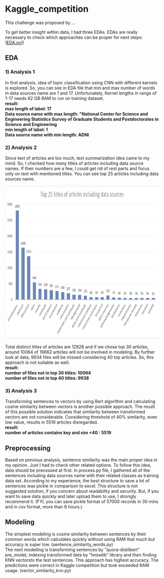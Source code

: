 # Kaggle_competition

This challenge was proposed by ...

To get better insight within data, I had three EDAs. EDAs are really necessary to check which approaches can be proper for next steps: ([EDA.py!]())  
## EDA  
### 1) Analysis 1  
In first analysis, idea of topic classification using CNN with different kernels is explored. So, you can see in EDA file that min and max number of words in data sources name are 1 and 17. Unfortunately, Kernel lengths in range of 1-17 needs 62 GB RAM to run on training dataset.  
**result:  
max length of label: 17  
Data source name with max length: "National Center for Science and Engineering Statistics Survey of Graduate Students and Postdoctorates in Science and Engineering  
min length of label: 1  
Data source name with min length: ADNI**  

### 2) Analysis 2  
Since text of articles are too much, text summarization idea came to my mind. So, I checked how many titles of articles including data source names. If their numbers are a few, I could get rid of rest parts and focus only on text with mentioned titles. You can see top 25 articles including data sources name. 

<img src="image/EDA2.png" width="900" height="500">  

Total distinct titles of articles are 12828 and if we chose top 30 articles, around 10064 of 19662 articles will not be involved in modeling. By further look at data, 9934 files will be missed considering 40 top articles. So, this approach is not suitable as well.  
**result:  
number of files not in top 30 titles:  10064  
number of files not in top 40 titles:  9938**  

### 3) Analysis 3  
Transforming sentences to vectors by using Bert algorithm and calculating cosine similarity between vectors is another possible approach. The reuslt of this possible solution indicates that similarity between transformed vectors are not considerable. Considering threshold of 40% similarity, even low value, results in 5519 articles disregarded.  
**result:  
number of articles contains key and sim <40 :  5519**  

## Preprocessing  
Based on previous analysis, sentence similarity was the main proper idea in my opinion. Just I had to check other related options. To follow this idea, data should be precessed at first. In process.py file, I gathered all of the sentences including data sources name with their related classes as training data set. According to my experience, the best structure to save a lot of sentences was pickle in comparison to excel. This structure is not suggested solution, if you concern about readability and security. But, if you want to save data quickly and later upload them to use, I strongly recommend it. (FYI, you can save pickle format of 57000 records in 30 mins and in csv format, more than 8 hours.)  

## Modeling  
The simplest modeling is cosine similarity between sentences by their common words which calculates quickly without using RAM that much but accuracy is super low. (sentence_similarity_words.py)  
The next modelling is transforming sentences by "quora-distilbert" pre_model, indexing transformed data by "hnswlib" library and then finding KNN vectorsto the test sentences. This approach has highest accuracy. The predictions were correct in Kaggle competition but took exceeded RAM usage. (vector_similarity_knn.py)
